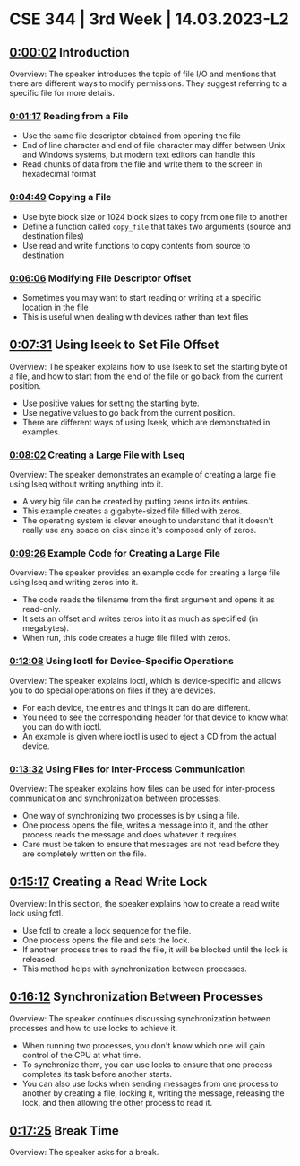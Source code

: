 # CSE 344 | 3rd Week | 14.03.2023-L2

## [0:00:02](https://youtu.be/n65o7bxCnw8?t=2s) Introduction

Overview: The speaker introduces the topic of file I/O and mentions that there are different ways to modify permissions. They suggest referring to a specific file for more details.

### [0:01:17](https://youtu.be/n65o7bxCnw8?t=77s) Reading from a File

* Use the same file descriptor obtained from opening the file
* End of line character and end of file character may differ between Unix and Windows systems, but modern text editors can handle this
* Read chunks of data from the file and write them to the screen in hexadecimal format

### [0:04:49](https://youtu.be/n65o7bxCnw8?t=289s) Copying a File

* Use byte block size or 1024 block sizes to copy from one file to another
* Define a function called `copy_file` that takes two arguments (source and destination files)
* Use read and write functions to copy contents from source to destination

### [0:06:06](https://youtu.be/n65o7bxCnw8?t=366s) Modifying File Descriptor Offset

* Sometimes you may want to start reading or writing at a specific location in the file
* This is useful when dealing with devices rather than text files

## [0:07:31](https://youtu.be/n65o7bxCnw8?t=451s) Using lseek to Set File Offset

Overview: The speaker explains how to use lseek to set the starting byte of a file, and how to start from the end of the file or go back from the current position.

* Use positive values for setting the starting byte.
* Use negative values to go back from the current position.
* There are different ways of using lseek, which are demonstrated in examples.

### [0:08:02](https://youtu.be/n65o7bxCnw8?t=482s) Creating a Large File with Lseq

Overview: The speaker demonstrates an example of creating a large file using lseq without writing anything into it.

* A very big file can be created by putting zeros into its entries.
* This example creates a gigabyte-sized file filled with zeros.
* The operating system is clever enough to understand that it doesn't really use any space on disk since it's composed only of zeros.

### [0:09:26](https://youtu.be/n65o7bxCnw8?t=566s) Example Code for Creating a Large File

Overview: The speaker provides an example code for creating a large file using lseq and writing zeros into it.

* The code reads the filename from the first argument and opens it as read-only.
* It sets an offset and writes zeros into it as much as specified (in megabytes).
* When run, this code creates a huge file filled with zeros.

### [0:12:08](https://youtu.be/n65o7bxCnw8?t=728s) Using Ioctl for Device-Specific Operations

Overview: The speaker explains ioctl, which is device-specific and allows you to do special operations on files if they are devices.

* For each device, the entries and things it can do are different.
* You need to see the corresponding header for that device to know what you can do with ioctl.
* An example is given where ioctl is used to eject a CD from the actual device.

### [0:13:32](https://youtu.be/n65o7bxCnw8?t=812s) Using Files for Inter-Process Communication

Overview: The speaker explains how files can be used for inter-process communication and synchronization between processes.

* One way of synchronizing two processes is by using a file.
* One process opens the file, writes a message into it, and the other process reads the message and does whatever it requires.
* Care must be taken to ensure that messages are not read before they are completely written on the file.

## [0:15:17](https://youtu.be/n65o7bxCnw8?t=917s) Creating a Read Write Lock

Overview: In this section, the speaker explains how to create a read write lock using fctl.

* Use fctl to create a lock sequence for the file.
* One process opens the file and sets the lock.
* If another process tries to read the file, it will be blocked until the lock is released.
* This method helps with synchronization between processes.

## [0:16:12](https://youtu.be/n65o7bxCnw8?t=972s) Synchronization Between Processes

Overview: The speaker continues discussing synchronization between processes and how to use locks to achieve it.

* When running two processes, you don't know which one will gain control of the CPU at what time.
* To synchronize them, you can use locks to ensure that one process completes its task before another starts.
* You can also use locks when sending messages from one process to another by creating a file, locking it, writing the message, releasing the lock, and then allowing the other process to read it.

## [0:17:25](https://youtu.be/n65o7bxCnw8?t=1045s) Break Time

Overview: The speaker asks for a break.
